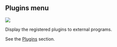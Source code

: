 ## Plugins menu

![](/assets/plugins_menu.png)

Display the registered plugins to external programs.

See the [Plugins](/advanced/plugins.md) section.
